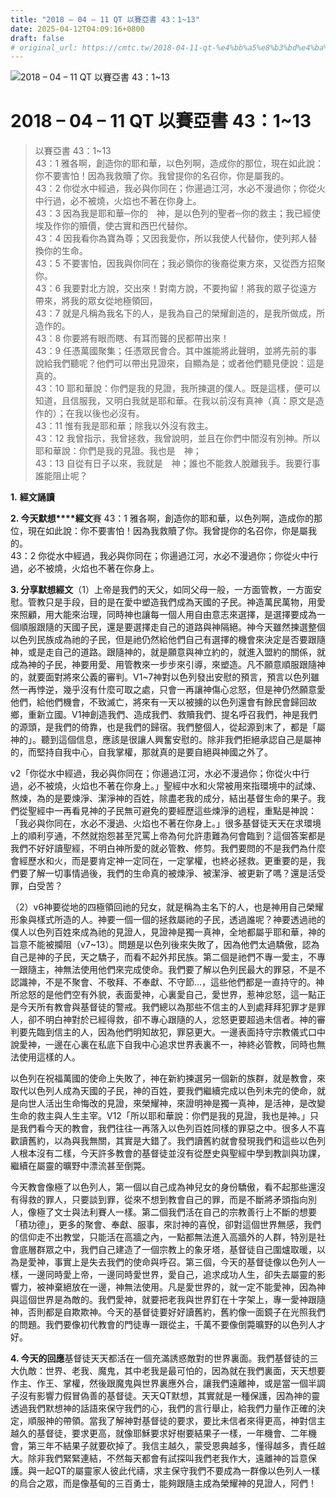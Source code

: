 ```yaml
---
title: "2018 – 04 – 11 QT 以賽亞書 43：1~13"
date: 2025-04-12T04:09:16+0800
draft: false
# original_url: https://cmtc.tw/2018-04-11-qt-%e4%bb%a5%e8%b3%bd%e4%ba%9e%e6%9b%b8-43%ef%bc%9a113
---
```


![2018 – 04 – 11 QT 以賽亞書 43：1~13](/images/qt.jpg   "2018 – 04 – 11 QT 以賽亞書 43：1~13")

# 2018 – 04 – 11 QT 以賽亞書 43：1~13

> 以賽亞書 43：1~13  
> 43：1 雅各啊，創造你的耶和華，以色列啊，造成你的那位，現在如此說：你不要害怕！因為我救贖了你。我曾提你的名召你，你是屬我的。  
> 43：2 你從水中經過，我必與你同在；你逿過江河，水必不漫過你；你從火中行過，必不被燒，火焰也不著在你身上。  
> 43：3 因為我是耶和華─你的　神，是以色列的聖者─你的救主；我已經使埃及作你的贖價，使古實和西巴代替你。  
> 43：4 因我看你為寶為尊；又因我愛你，所以我使人代替你，使列邦人替換你的生命。  
> 43：5 不要害怕，因我與你同在；我必領你的後裔從東方來，又從西方招聚你。  
> 43：6 我要對北方說，交出來！對南方說，不要拘留！將我的眾子從遠方帶來，將我的眾女從地極領回，  
> 43：7 就是凡稱為我名下的人，是我為自己的榮耀創造的，是我所做成，所造作的。  
> 43：8 你要將有眼而瞎、有耳而聾的民都帶出來！  
> 43：9 任憑萬國聚集；任憑眾民會合。其中誰能將此聲明，並將先前的事說給我們聽呢？他們可以帶出見證來，自顯為是；或者他們聽見便說：這是真的。  
> 43：10 耶和華說：你們是我的見證，我所揀選的僕人。既是這樣，便可以知道，且信服我，又明白我就是耶和華。在我以前沒有真神（真：原文是造作的）；在我以後也必沒有。  
> 43：11 惟有我是耶和華；除我以外沒有救主。  
> 43：12 我曾指示，我曾拯救，我曾說明，並且在你們中間沒有別神。所以耶和華說：你們是我的見證。我也是　神；  
> 43：13 自從有日子以來，我就是　神；誰也不能救人脫離我手。我要行事誰能阻止呢？

**1.** **經文誦讀**

**2. 今天默想****經文**賽 43：1 雅各啊，創造你的耶和華，以色列啊，造成你的那位，現在如此說：你不要害怕！因為我救贖了你。我曾提你的名召你，你是屬我的。  
43：2 你從水中經過，我必與你同在；你逿過江河，水必不漫過你；你從火中行過，必不被燒，火焰也不著在你身上。

**3. 分享默想經文**（1）上帝是我們的天父，如同父母一般，一方面管教，一方面安慰。管教只是手段，目的是在愛中塑造我們成為天國的子民。神造萬民萬物，用愛來照顧，用大能來治理，同時神也讓每一個人用自由意志來選擇，是選擇要成為一個順服跟隨的天國子民，還是要選擇走自己的道路與神隔絕。神今天雖然揀選整個以色列民族成為祂的子民，但是祂仍然給他們自己有選擇的機會來決定是否要跟隨神，或是走自己的道路。跟隨神的，就是願意與神立約的，就進入盟約的關係，就成為神的子民，神要用愛、用管教來一步步來引導，來塑造。凡不願意順服跟隨神的，就要面對將來公義的審判。V1~7神對以色列發出安慰的預言，預言以色列雖然一再悖逆，幾乎沒有什麼可取之處，只會一再讓神傷心忿怒，但是神仍然願意愛他們，給他們機會，不致滅亡，將來有一天以被擄的以色列還會有餘民會歸回故鄉，重新立國。V1神創造我們、造成我們、救贖我們、提名呼召我們，神是我們的源頭，是我們的倚靠，也是我們的歸宿。我們整個人，從起源到末了，都是「屬神的」。聽到這個信息，應該是很讓人興奮安慰的。除非我們拒絕承認自己是屬神的，而堅持自我中心，自我掌權，那就真的是要自絕與神國之外了。

v2「你從水中經過，我必與你同在；你逿過江河，水必不漫過你；你從火中行過，必不被燒，火焰也不著在你身上。」聖經中水和火常被用來指環境中的試煉、熬煉，為的是要煉淨、潔淨神的百姓，除盡老我的成分，結出基督生命的果子。我們從聖經中一再看見神的子民無可避免的要經歷這些煉淨的過程，重點是神說：「我必與你同在，水必不漫過、火焰也不著在你身上。」很多基督徒天天在求環境上的順利亨通，不然就抱怨甚至咒罵上帝為何允許患難為何會臨到？這個答案都是我們不好好讀聖經，不明白神所愛的就必管教、修剪。我們要問的不是我們為什麼會經歷水和火，而是要肯定神一定同在，一定掌權，也終必拯救。更重要的是，我們要了解一切事情過後，我們的生命真的被煉淨、被潔淨、被更新了嗎？還是活受罪，白受苦？

（2）v6神要從地的四極領回祂的兒女，就是稱為主名下的人，也是神用自己榮耀形象與樣式所造的人。神要一個一個的拯救屬祂的子民，透過誰呢？神要透過祂的僕人以色列百姓來成為祂的見證人，見證神是獨一真神，全地都屬乎耶和華，神的旨意不能被攔阻（v7~13）。問題是以色列後來失敗了，因為他們太過驕傲，認為自己是神的子民，天之驕子，而看不起外邦民族。第二個是祂們不專一愛主，不專一跟隨主，神無法使用他們來完成使命。我們要了解以色列民最大的罪惡，不是不認識神，不是不聚會、不敬拜、不奉獻、不守節…，這些他們都是一直持守的。神所忿怒的是他們空有外貌，表面愛神，心裏愛自己，愛世界，惹神忿怒，這一點正是今天所有教會與基督徒的警戒。我們總以為那些不信主的人到處拜拜犯罪才是罪人，卻不明白神對於已經得救，卻不專心跟隨的人，忿怒更要超過未信者。神的審判要先臨到信主的人，因為他們明知故犯，罪惡更大。一邊表面持守宗教儀式口中說愛神，一邊在心裏在私底下自我中心追求世界表裏不一，神終必管教，同時也無法使用這樣的人。

以色列在祝福萬國的使命上失敗了，神在新約揀選另一個新的族群，就是教會，來取代以色列人成為天國的子民，神的百姓，要我們繼續完成以色列未完的使命，就是向世人活出生命悔改的見證，來榮耀神，來證明神是獨一真神，是活神，是改變生命的救主與人生主宰。V12「所以耶和華說：你們是我的見證，我也是神。」只是我們看今天的教會，我們往往一再落入以色列百姓同樣的罪惡之中。很多人不喜歡讀舊約，以為與我無關，其實是大錯了。我們讀舊約就會發現我們和這些以色列人根本沒有二樣，今天許多教會的基督徒並沒有從歷史與聖經中學到教訓與功課，繼續在屬靈的曠野中漂流甚至倒斃。

今天教會像極了以色列人，第一個以自己成為神兒女的身份驕傲，看不起那些還沒有得救的罪人，只要談到罪，從來不想到教會自己的罪，而是不斷將矛頭指向別人，像極了文士與法利賽人一樣。第二個我們活在自己的宗教善行上不斷的想要「積功德」，更多的聚會、奉獻、服事，來討神的喜悅，卻對這個世界無感，我們的信仰走不出教堂，只能活在高牆之內，一點都無法進入高牆外的人群，特別是社會底層群眾之中，我們自己建造了一個宗教上的象牙塔，基督徒自己圍爐取暖，以為是愛神，事實上是失去我們的使命與呼召。第三個，今天的基督徒像以色列人一樣，一邊同時愛上帝，一邊同時愛世界，愛自己，追求成功人生，卻失去屬靈的影響力，被神棄絕放在一邊，神無法使用。凡是愛世界的，就一定不能愛神，因為神與這個世界是為敵的。我們愛神，就要把老我與世界釘在十字架上，專一愛神跟隨神，否則都是自欺欺神。今天的基督徒要好好讀舊約，舊約像一面鏡子在光照我們的問題。我們要像初代教會的門徒專一跟從主，千萬不要像倒斃曠野的以色列人才好。

**4. 今天的回應**基督徒天天都活在一個充滿誘惑敵對的世界裏面。我們基督徒的三大仇敵：世界、老我、魔鬼，其中老我是最可怕的，因為就在我們裏面，天天想要作主、作王、掌權，然後跟魔鬼與世界裏應外合，讓我們遠離神，或是當一個半調子沒有影響力假冒偽善的基督徒。天天QT默想，其實就是一種保護，因為神的靈透過我們默想神的話語來保守我們的心，我們的言行舉止，給我們力量作正確的決定，順服神的帶領。當我了解神對基督徒的要求，要比未信者來得更高，神對信主越久的基督徒，要求更高，就像耶穌要求好樹要結果子一樣，一年機會、二年機會，第三年不結果子就要砍掉了。我信主越久，蒙受恩典越多，懂得越多，責任越大。除非我們緊緊連結，不然每天都會有試探叫我們老我作大，遠離神的旨意保護。與一起QT的屬靈家人彼此代禱，求主保守我們不要成為一群像以色列人一樣的烏合之眾，而是像基甸的三百勇士，能夠跟隨主成為榮耀神的見證人，阿們！